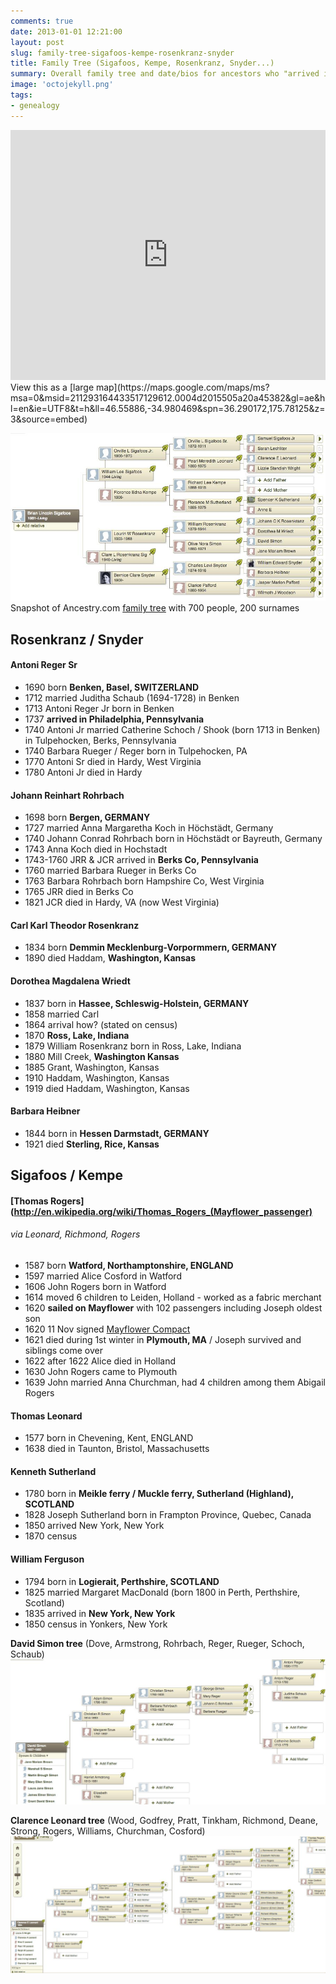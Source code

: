 ```yaml
---
comments: true
date: 2013-01-01 12:21:00
layout: post
slug: family-tree-sigafoos-kempe-rosenkranz-snyder
title: Family Tree (Sigafoos, Kempe, Rosenkranz, Snyder...)
summary: Overall family tree and date/bios for ancestors who "arrived in America" from Europe.
image: 'octojekyll.png'
tags:
- genealogy
---
```

<iframe width="100%" height="400" frameborder="0" marginheight="0" marginwidth="0" scrolling="no" src="https://maps.google.ae/maps/ms?msa=0&amp;msid=211293164433517129612.0004d2015505a20a45382&amp;gl=ae&amp;hl=en&amp;ie=UTF8&amp;t=h&amp;source=embed&amp;z=2&amp;output=embed"></iframe>
View this as a [large map](https://maps.google.com/maps/ms?msa=0&msid=211293164433517129612.0004d2015505a20a45382&gl=ae&hl=en&ie=UTF8&t=h&ll=46.55886,-34.980469&spn=36.290172,175.78125&z=3&source=embed)

<a href="/img/family-tree-1.jpg">![family tree 1](/img/family-tree-1.jpg)</a>
Snapshot of Ancestry.com [family tree](http://trees.ancestry.com/pt/pedigree.aspx?tid=50499831) with 700 people, 200 surnames

## Rosenkranz / Snyder

#### Antoni Reger Sr
- 1690 born **Benken, Basel, SWITZERLAND**
- 1712 married Juditha Schaub (1694-1728) in Benken
- 1713 Antoni Reger Jr born in Benken
- 1737 **arrived in Philadelphia, Pennsylvania**
- 1740 Antoni Jr married Catherine Schoch / Shook (born 1713 in Benken) in Tulpehocken, Berks, Pennsylvania
- 1740 Barbara Rueger / Reger born in Tulpehocken, PA
- 1770 Antoni Sr died in Hardy, West Virginia
- 1780 Antoni Jr died in Hardy

#### Johann Reinhart Rohrbach
- 1698 born **Bergen, GERMANY**
- 1727 married Anna Margaretha Koch in Höchstädt, Germany
- 1740 Johann Conrad Rohrbach born in Höchstädt or Bayreuth, Germany
- 1743 Anna Koch died in Hochstadt
- 1743-1760 JRR & JCR arrived in **Berks Co, Pennsylvania**
- 1760 married Barbara Rueger in Berks Co
- 1763 Barbara Rohrbach born Hampshire Co, West Virginia
- 1765 JRR died in Berks Co
- 1821 JCR died in Hardy, VA (now West Virginia)

#### Carl Karl Theodor Rosenkranz
- 1834 born **Demmin Mecklenburg-Vorpormmern, GERMANY**
- 1890 died Haddam, **Washington, Kansas**

#### Dorothea Magdalena Wriedt
- 1837 born in **Hassee, Schleswig-Holstein, GERMANY**
- 1858 married Carl
- 1864 arrival how? (stated on census)
- 1870 **Ross, Lake, Indiana**
- 1879 William Rosenkranz born in Ross, Lake, Indiana
- 1880 Mill Creek, **Washington Kansas**
- 1885 Grant, Washington, Kansas
- 1910 Haddam, Washington, Kansas
- 1919 died Haddam, Washington, Kansas

#### Barbara Heibner
- 1844 born in **Hessen Darmstadt, GERMANY**
- 1921 died **Sterling, Rice, Kansas**



## Sigafoos / Kempe

#### [Thomas Rogers](http://en.wikipedia.org/wiki/Thomas_Rogers_(Mayflower_passenger)
###### via Leonard, Richmond, Rogers
- 1587 born **Watford, Northamptonshire, ENGLAND**
- 1597 married Alice Cosford in Watford
- 1606 John Rogers born in Watford
- 1614 moved 6 children to Leiden, Holland - worked as a fabric merchant
- 1620 **sailed on Mayflower** with 102 passengers including Joseph oldest son
- 1620 11 Nov signed [Mayflower Compact](http://en.wikipedia.org/wiki/Mayflower_Compact)
- 1621 died during 1st winter in **Plymouth, MA** /  Joseph survived and siblings come over
- 1622 after 1622 Alice died in Holland
- 1630 John Rogers came to Plymouth
- 1639 John married Anna Churchman, had 4 children among them Abigail Rogers

#### Thomas Leonard
- 1577 born in Chevening, Kent, ENGLAND
- 1638 died in Taunton, Bristol, Massachusetts

#### Kenneth Sutherland
- 1780 born in **Meikle ferry / Muckle ferry, Sutherland (Highland), SCOTLAND**
- 1828 Joseph Sutherland born in Frampton Province, Quebec, Canada
- 1850 arrived New York, New York
- 1870 census

#### William Ferguson
- 1794 born in **Logierait, Perthshire, SCOTLAND**
- 1825 married Margaret MacDonald (born 1800 in Perth, Perthshire, Scotland)
- 1835 arrived in **New York, New York**
- 1850 census in Yonkers, New York



**David Simon tree** (Dove, Armstrong, Rohrbach, Reger, Rueger, Schoch, Schaub)
<a href="/img/family-tree-2.jpg">![family tree 1](/img/family-tree-2.jpg)</a>


**Clarence Leonard tree** (Wood, Godfrey, Pratt, Tinkham, Richmond, Deane, Strong, Rogers, Williams, Churchman, Cosford)
<a href="/img/family-tree-3.jpg">![family tree 1](/img/family-tree-3.jpg)</a>